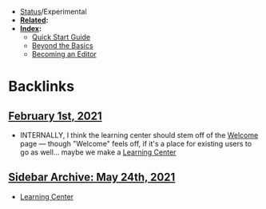 - [Status](<Status.md>)/Experimental
- **[Related](<Related.md>):**
- **[Index](<Index.md>):**
    - [Quick Start Guide](<Quick Start Guide.md>)
    - [Beyond the Basics](<Beyond the Basics.md>)
    - [Becoming an Editor](<Becoming an Editor.md>)

# Backlinks
## [February 1st, 2021](<February 1st, 2021.md>)
- INTERNALLY, I think the learning center should stem off of the [Welcome](<Welcome.md>) page — though "Welcome" feels off, if it's a place for existing users to go as well... maybe we make a [Learning Center](<Learning Center.md>)

## [Sidebar Archive: May 24th, 2021](<Sidebar Archive: May 24th, 2021.md>)
- [Learning Center](<Learning Center.md>)

